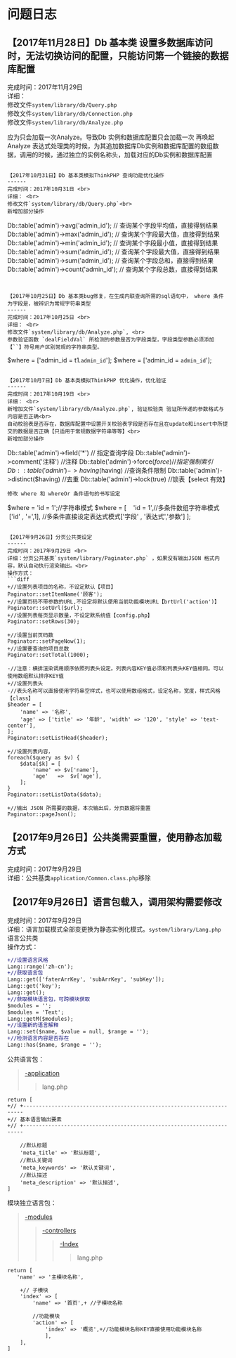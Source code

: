 # 问题日志

【2017年11月28日】Db 基本类 设置多数据库访问时，无法切换访问的配置，只能访问第一个链接的数据库配置
------
完成时间：2017年11月29日 <br>
详细： <br>
修改文件`system/library/db/Query.php`<br>
修改文件`system/library/db/Connection.php`<br>
修改文件`system/library/db/Analyze.php`<br>

应为只会加载一次Analyze。导致Db 实例和数据库配置只会加载一次
再唤起 Analyze 表达式处理类的时候，为其追加数据库Db实例和数据库配置的数组数据，调用的时候，通过独立的实例名称头，加载对应的Db实例和数据库配置
```

【2017年10月31日】Db 基本类模拟ThinkPHP 查询功能优化操作
------
完成时间：2017年10月31日 <br>
详细： <br>
修改文件`system/library/db/Query.php`<br>
新增加部分操作
```
Db::table('admin')->avg('admin_id'); // 查询某个字段平均值，直接得到结果
Db::table('admin')->max('admin_id'); // 查询某个字段最大值，直接得到结果
Db::table('admin')->min('admin_id'); // 查询某个字段最小值，直接得到结果
Db::table('admin')->sum('admin_id'); // 查询某个字段最大值，直接得到结果
Db::table('admin')->sum('admin_id'); // 查询某个字段总和，直接得到结果
Db::table('admin')->count('admin_id'); // 查询某个字段总数，直接得到结果
```


【2017年10月25日】Db 基本类bug修复，在生成内联查询所需的sql语句中， where 条件为字段是，被辨识为常规字符串类型
------
完成时间：2017年10月25日 <br>
详细： <br>
修改文件`system/library/db/Analyze.php`, <br>
参数验证函数 `dealFieldVal` 所检测的参数是否为字段类型，字段类型参数必须添加 【``】符号用户区别常规的字符串类型。
```
$where = ['admin_id = t1.`admin_id`'];
$where = ['admin_id = `admin_id`'];
```

【2017年10月7日】Db 基本类模拟ThinkPHP 优化操作，优化验证
------
完成时间：2017年10月19日 <br>
详细： <br>
新增加文件`system/library/db/Analyze.php`, 验证校验类 验证所传递的参数格式与内容是否正确<br>
自动校验表是否存在，数据库配置中设置开关校验表字段是否存在且在update和insert中所提交的数据是否正确【只适用于常规数据字符串等等】<br>
新增加部分操作
```
Db::table('admin')->field('*') // 指定查询字段
Db::table('admin')->comment('注释')  //注释
Db::table('admin')->force($force)  //指定强制索引
Db::table('admin')->having($having)  //查询条件限制
Db::table('admin')->distinct($having)  //去重
Db::table('admin')->lock(true)  //锁表【select 有效】
```
修改 where 和 whereOr 条件语句的书写设定
```
$where = 'id = 1';//字符串模式
$where = [
    'id = 1',//多条件数组字符串模式
    ['id' , '=',1], //多条件直接设定表达式模式['字段' , '表达式','参数']
];
```

【2017年9月26日】分页公共类设定
------
完成时间：2017年9月29日 <br>
详细：分页公共基类`system/library/Paginator.php` ，如果没有输出JSON 格式内容，默认自动执行渲染输出。<br>
操作方式：
```diff
+//设置列表项目的名称，不设定默认【项目】
Paginator::setItemName('顾客');
+//设置页码不带参数的URL,不设定将默认使用当前功能模块URL【brtUrl('action')】
Paginator::setUrl($url);
+//设置列表每页显示数量，不设定默系统值【config.php】
Paginator::setRows(30);

+//设置当前页码数
Paginator::setPageNow(1);
+//设置要查询的项目总数
Paginator::setTotal(1000);

-//注意：横排渲染调用顺序依照列表头设定。列表内容KEY值必须和列表头KEY值相同。可以使用数组默认排序KEY值
+//设置列表头
-//表头名称可以直接使用字符串空样式，也可以使用数组格式，设定名称，宽度，样式风格【class】
$header = [
    'name' => '名称',
    'age' => ['title' => '年龄', 'width' => '120', 'style' => 'text-center'],
];
Paginator::setListHead($header);

+//设置列表内容，
foreach($query as $v) {
    $data[$k] = [
        'name' => $v['name'],
        'age'   =>  $v['age'],
    ];
}
Paginator::setListData($data);

+//输出 JSON 所需要的数据，本次输出后，分页数据将重置
Paginator::pageJson();
```

【2017年9月26日】公共类需要重置，使用静态加载方式
------
完成时间：2017年9月29日 <br>
详细：公共基类`application/Common.class.php`移除 <br>

【2017年9月26日】语言包载入，调用架构需要修改
------
完成时间：2017年9月29日 <br>
详细：语言加载模式全部变更换为静态实例化模式。`system/library/Lang.php` 语言公共类 <br>
操作方式：


```diff
+//设置语言风格
Lang::range('zh-cn');
+//获取语言包
Lang::get(['faterArrKey', 'subArrKey', 'subKey']);
Lang::get('key');
Lang::get();
+//获取模块语言包，可跨模块获取
$modules = '';
$modules = 'Text';
Lang::getM($modules);
+//设置新的语言解释
Lang::set($name, $value = null, $range = '');
+//检测语言内容是否存在
Lang::has($name, $range = '');

```

公共语言包：
>[-application](#-application)
>>lang.php
```
return [
+// +----------------------------------------------------------------------
+// 基本语言输出要素
+// +----------------------------------------------------------------------

    //默认标题
    'meta_title' => '默认标题',
    //默认关键词
    'meta_keywords' => '默认关键词',
    //默认描述
    'meta_description' => '默认描述',
]
```

模块独立语言包：
>[-modules](#-modules)
>>[-controllers](#-controllers)
>>>[-Index](#-Index)
>>>>lang.php

```diff
return [
   'name' => '主模块名称',
   
    +// 子模块
    'index' => [
        'name' => '首页',+ //子模块名称
        
        //功能模块
        'action' => [
            'index' => '概览',+//功能模块名称KEY直接使用功能模块名称
            ],
    ],
]
```
